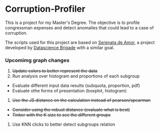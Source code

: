 # Corruption-Profiler
This is a project for my Master's Degree. The objective is to profile congressman expenses and detect anomalies that could lead to a case of corruption.

The scripts used for this project are based on [Serenata de Amor](https://github.com/datasciencebr/serenata-de-amor), a project developed by [Datascience Brigade](https://datasciencebr.com/) with a similar goal.

### Upcomimg graph changes

1. ~~Update colors to better represent the data~~
1. Run analysis over histogram and proportions of each subgroup
  * Evaluate different input data results (subquota, proportion, pdf)
  * Evaluate othe forms of presentation (boxplot, histogram)
1. ~~Use the JS distance on the calculation instead of pearson/spearman~~
  * ~~Consider using the robust distance (evaluate what is best)~~
  * ~~Tinker with the K size to see the different groups~~
1. Use KNN clicks to better detect subgroups relation